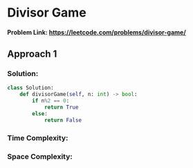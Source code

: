 # Divisor Game

#### Problem Link: https://leetcode.com/problems/divisor-game/

## Approach 1

### Solution:

```py
class Solution:
    def divisorGame(self, n: int) -> bool:
        if n%2 == 0:
            return True
        else:
            return False

```

### Time Complexity:

### Space Complexity:

<br>
